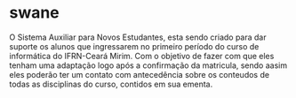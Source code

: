 # swane
O Sistema Auxiliar para Novos Estudantes, esta sendo criado para dar suporte os alunos que ingressarem no primeiro período do curso de informática do IFRN-Ceará Mirim. Com o objetivo de fazer com que eles tenham uma adaptação logo após a confirmação da matricula, sendo aasim eles poderão ter um contato com antecedência sobre os conteudos de todas as disciplinas do curso, contidos em sua ementa.
